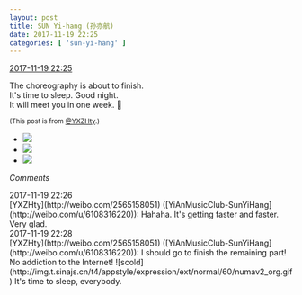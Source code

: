 ```yaml
---
layout: post
title: SUN Yi-hang (孙亦航)
date: 2017-11-19 22:25
categories: [ 'sun-yi-hang' ]
---
```


<div class="weibo-info">
  <a href="https://weibo.com/2565158051/FvR9toXx4">2017-11-19 22:25</a>
</div>

The choreography is about to finish.  
It's time to sleep. Good night.  
It will meet you in one week. 💞

<!-- more -->

<small>(This post is from [@YXZHty](http://weibo.com/2565158051).)</small>

<ul class="weibo-pic-list-1">
  <li class="weibo-pic">
    <a href="https://wx1.sinaimg.cn/mw690/98e534a3gy1flnrgbytctj23402c0qv5.jpg"><img src="//wx1.sinaimg.cn/thumb150/98e534a3gy1flnrgbytctj23402c0qv5.jpg" /></a>
  </li>
  <li class="weibo-pic">
    <a href="https://wx1.sinaimg.cn/mw690/98e534a3gy1flnrgfcbqlj23402c0kjl.jpg"><img src="//wx1.sinaimg.cn/thumb150/98e534a3gy1flnrgfcbqlj23402c0kjl.jpg" /></a>
  </li>
  <li class="weibo-pic">
    <a href="https://wx1.sinaimg.cn/mw690/98e534a3gy1flnrgj3flfj23402c0b29.jpg"><img src="//wx1.sinaimg.cn/thumb150/98e534a3gy1flnrgj3flfj23402c0b29.jpg" /></a>
  </li>
</ul>

*Comments*

<div class="weibo-info">2017-11-19 22:26</div>
[YXZHty](http://weibo.com/2565158051) ([YiAnMusicClub-SunYiHang](http://weibo.com/u/6108316220)): Hahaha. It's getting faster and faster. Very glad.

<div class="weibo-info">2017-11-19 22:28</div>
[YXZHty](http://weibo.com/2565158051) ([YiAnMusicClub-SunYiHang](http://weibo.com/u/6108316220)): I should go to finish the remaining part! No addiction to the Internet! ![scold](http://img.t.sinajs.cn/t4/appstyle/expression/ext/normal/60/numav2_org.gif) It's time to sleep, everybody.
